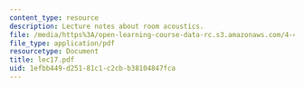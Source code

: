 ```yaml
---
content_type: resource
description: Lecture notes about room acoustics.
file: /media/https%3A/open-learning-course-data-rc.s3.amazonaws.com/4-401-introduction-to-building-technology-spring-2006/1efbb449d25181c1c2cbb38104847fca_lec17.pdf
file_type: application/pdf
resourcetype: Document
title: lec17.pdf
uid: 1efbb449-d251-81c1-c2cb-b38104847fca
---
```

